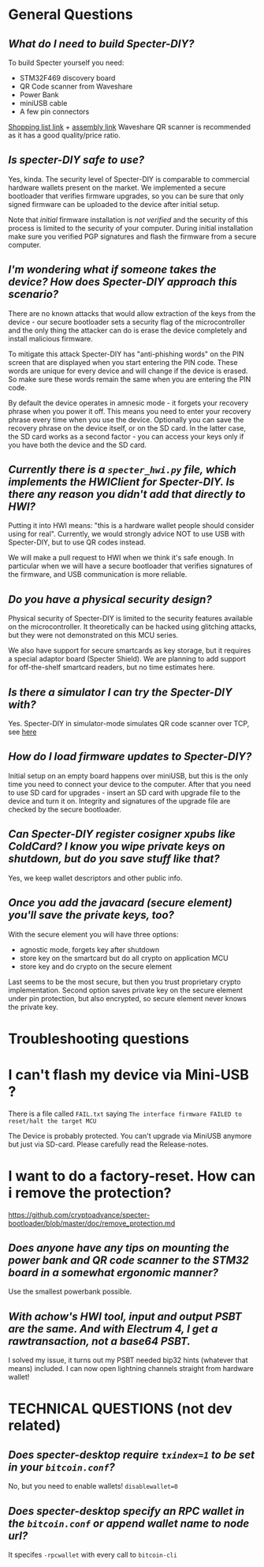 # General Questions

## *What do I need to build Specter-DIY?*

To build Specter yourself you need:

 - STM32F469 discovery board
 - QR Code scanner from Waveshare
 - Power Bank
 - miniUSB cable
 - A few pin connectors 

[Shopping list link](https://github.com/cryptoadvance/specter-diy/blob/master/docs/shopping.md) + [assembly link](https://github.com/cryptoadvance/specter-diy/blob/master/docs/assembly.md)
Waveshare QR scanner is recommended as it has a good quality/price ratio.

## *Is specter-DIY safe to use?*

Yes, kinda. The security level of Specter-DIY is comparable to commercial hardware wallets present on the market. We implemented a secure bootloader that verifies firmware upgrades, so you can be sure that only signed firmware can be uploaded to the device after initial setup.

Note that *initial* firmware installation is *not verified* and the security of this process is limited to the security of your computer. During initial installation make sure you verified PGP signatures and flash the firmware from a secure computer.

## *I'm wondering what if someone takes the device? How does Specter-DIY approach this scenario?*

There are no known attacks that would allow extraction of the keys from the device - our secure bootloader sets a security flag of the microcontroller and the only thing the attacker can do is erase the device completely and install malicious firmware.

To mitigate this attack Specter-DIY has "anti-phishing words" on the PIN screen that are displayed when you start entering the PIN code. These words are unique for every device and will change if the device is erased. So make sure these words remain the same when you are entering the PIN code.

By default the device operates in amnesic mode - it forgets your recovery phrase when you power it off. This means you need to enter your recovery phrase every time when you use the device. Optionally you can save the recovery phrase on the device itself, or on the SD card. In the latter case, the SD card works as a second factor - you can access your keys only if you have both the device and the SD card.

## *Currently there is a `specter_hwi.py` file, which implements the HWIClient for Specter-DIY. Is there any reason you didn't add that directly to HWI?*

Putting it into HWI means: "this is a hardware wallet people should consider using for real". Currently, we would strongly advice NOT to use USB with Specter-DIY, but to use QR codes instead.

We will make a pull request to HWI when we think it's safe enough. In particular when we will have a secure bootloader that verifies signatures of the firmware, and USB communication is more reliable. 

## *Do you have a physical security design?*

Physical security of Specter-DIY is limited to the security features available on the microcontroller. It theoretically can be hacked using glitching attacks, but they were not demonstrated on this MCU series.

We also have support for secure smartcards as key storage, but it requires a special adaptor board (Specter Shield). We are planning to add support for off-the-shelf smartcard readers, but no time estimates here.

## *Is there a simulator I can try the Specter-DIY with?*

Yes. Specter-DIY in simulator-mode simulates QR code scanner over TCP, see [here](https://diybitcoinhardware.com/f469-disco/simulator/?script=https://raw.githubusercontent.com/diybitcoinhardware/f469-disco/master/docs/tutorial/4_miniwallet/main.py)

## *How do I load firmware updates to Specter-DIY?*

Initial setup on an empty board happens over miniUSB, but this is the only time you need to connect your device to the computer. After that you need to use SD card for upgrades - insert an SD card with upgrade file to the device and turn it on. Integrity and signatures of the upgrade file are checked by the secure bootloader.

## *Can Specter-DIY register cosigner xpubs like ColdCard? I know you wipe private keys on shutdown, but do you save stuff like that?*

Yes, we keep wallet descriptors and other public info.

## *Once you add the javacard (secure element) you'll save the private keys, too?*

With the secure element you will have three options:

 - agnostic mode, forgets key after shutdown
 - store key on the smartcard but do all crypto on application MCU
 - store key and do crypto on the secure element

Last seems to be the most secure, but then you trust proprietary crypto implementation. Second option saves private key on the secure element under pin protection, but also encrypted, so secure element never knows the private key.

# Troubleshooting questions

# I can't flash my device via Mini-USB ?

There is a file called `FAIL.txt` saying `The interface firmware FAILED to reset/halt the target MCU`

The Device is probably protected. You can't upgrade via MiniUSB anymore but just via SD-card. Please carefully read the Release-notes.

# I want to do a factory-reset. How can i remove the protection?

https://github.com/cryptoadvance/specter-bootloader/blob/master/doc/remove_protection.md

## *Does anyone have any tips on mounting the power bank and QR code scanner to the STM32 board in a somewhat ergonomic manner?*

Use the smallest powerbank possible.

## *With achow's HWI tool, input and output PSBT are the same. And with Electrum 4, I get a rawtransaction, not a base64 PSBT.*

I solved my issue, it turns out my PSBT needed bip32 hints (whatever that means) included. I can now open lightning channels straight from hardware wallet!

# TECHNICAL QUESTIONS (not dev related)

## *Does specter-desktop require `txindex=1` to be set in your `bitcoin.conf`?*

No, but you need to enable wallets! `disablewallet=0`

## *Does specter-desktop specify an RPC wallet in the `bitcoin.conf` or append wallet name to node url?*

It specifes `-rpcwallet` with every call to `bitcoin-cli`


